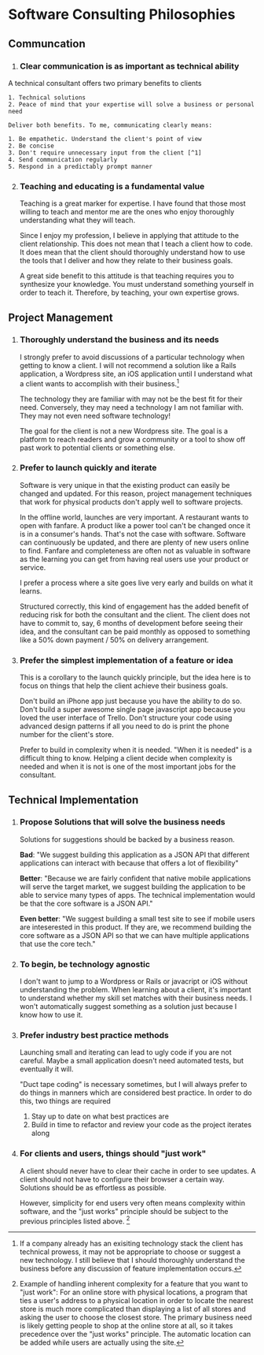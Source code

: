 # Software Consulting Philosophies

## Communcation

1. ### Clear communication is as important as technical ability
A technical consultant offers two primary benefits to clients

	1. Technical solutions
	2. Peace of mind that your expertise will solve a business or personal need    
	    
	Deliver both benefits. To me, communicating clearly means:
	
	1. Be empathetic. Understand the client's point of view
	2. Be concise
	3. Don't require unnecessary input from the client [^1]
	4. Send communication regularly
	5. Respond in a predictably prompt manner

2. ### Teaching and educating is a fundamental value
	Teaching is a great marker for expertise.  I have found that those most willing to teach and mentor me are the ones who enjoy thoroughly understanding what they will teach.
	
	Since I enjoy my profession, I believe in applying that attitude to the client relationship.  This does not mean that I teach a client how to code.  It does mean that the client should thoroughly understand how to use the tools that I deliver and how they relate to their business goals.
	
	A great side benefit to this attitude is that teaching requires you to synthesize your knowledge.  You must understand something yourself in order to teach it.  Therefore, by teaching, your own expertise grows. 

## Project Management 

1. ### Thoroughly understand the business and its needs 

	I strongly prefer to avoid discussions of a particular technology when getting to know a client.  I will not recommend a solution like a Rails application, a Wordpress site, an iOS application until I understand what a client wants to accomplish with their business.[^2]
	
	The technology they are familiar with may not be the best fit for their need.  Conversely, they may need a technology I am not familiar with.  They may not even need software technology!
	
	The goal for the client is not a new Wordpress site.  The goal is a platform to reach readers and grow a community or a tool to show off past work to potential clients or something else.

2. ### Prefer to launch quickly and iterate

	Software is very unique in that the existing product can easily be changed and updated.  For this reason, project management techniques that work for physical products don't apply well to software projects.
	
	In the offline world, launches are very important.  A restaurant wants to open with fanfare.  A product like a power tool can't be changed once it is in a consumer's hands.  That's not the case with software.  Software can continuously be updated, and there are plenty of new users online to find.  Fanfare and completeness are often not as valuable in software as the learning you can get from having real users use your product or service.
	
	I prefer a process where a site goes live very early and builds on what it learns.
	
	Structured correctly, this kind of engagement has the added benefit of reducing risk for both the consultant and the client.  The client does not have to commit to, say, 6 months of development before seeing their idea, and the consultant can be paid monthly as opposed to something like a 50% down payment / 50% on delivery arrangement.


3. ### Prefer the simplest implementation of a feature or idea

	This is a corollary to the launch quickly principle, but the idea here is to focus on things that help the client achieve their business goals.
	
	Don't build an iPhone app just because you have the ability to do so.  Don't build a super awesome single page javascript app because you loved the user interface of Trello.  Don't structure your code using advanced design patterns if all you need to do is print the phone number for the client's store.
	
	Prefer to build in complexity when it is needed.  "When it is needed" is a difficult thing to know.  Helping a client decide when complexity is needed and when it is not is one of the most important jobs for the consultant.
	
## Technical Implementation

1. ### Propose Solutions that will solve the business needs

	Solutions for suggestions should be backed by a business reason.
	
	**Bad**: "We suggest building this application as a JSON API that different applications can interact with because that offers a lot of flexibility"
	
	**Better**: "Because we are fairly confident that native mobile applications will serve the target market, we suggest building the application to be able to service many types of apps.  The technical implementation would be that the core software is a JSON API."
	
	**Even better**: "We suggest building a small test site to see if mobile users are inteserested in this product.  If they are, we recommend building the core software as a JSON API so that we can have multiple applications that use the core tech."


2. ### To begin, be technology agnostic

	I don't want to jump to a Wordpress or Rails or javacript or iOS without understanding the problem.  When learning about a client, it's important to understand whether my skill set matches with their business needs.  I won't automatically suggest something as a solution just because I know how to use it.

3. ### Prefer industry best practice methods

	Launching small and iterating can lead to ugly code if you are not careful. Maybe a small application doesn't need automated tests, but eventually it will.
	
	"Duct tape coding" is necessary sometimes, but I will always prefer to do things in manners which are considered best practice.  In order to do this, two things are required
	
	1. Stay up to date on what best practices are
	2. Build in time to refactor and review your code as the project iterates along

4. ### For clients and users, things should "just work"

	A client should never have to clear their cache in order to see updates.  A client should not have to configure their browser a certain way.  Solutions should be as effortless as possible.

	However, simplicity for end users very often means complexity within software, and the "just works" principle should be subject to the previous principles listed above. [^3] 

[^1]: Example: Send emails worded like "We need to upgrade the computer at the store.  I'm going to go on Monday unless I hear otherwise from you.  Is this ok?" Don't send emails like "We need to upgrade the computer at the store. When is a good time for me to go?" As much as possible, clients should be able to respond with "yes" or "no".

[^2]: If a company already has an exisiting technology stack the client has technical prowess, it may not be appropriate to choose or suggest a new technology.  I still believe that I should thoroughly understand the business before any discussion of feature implementation occurs.


[^3]: Example of handling inherent complexity for a feature that you want to "just work": For an online store with physical locations, a program that ties a user's address to a physical location in order to locate the nearest store is much more complicated than displaying a list of all stores and asking the user to choose the closest store. The primary business need is likely getting people to shop at the online store at all, so it takes precedence over the "just works" principle.  The automatic location can be added while users are actually using the site.

